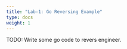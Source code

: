 ```yaml
---
title: "Lab-1: Go Reversing Example"
type: docs
weight: 1
---
```


TODO: Write some go code to revers engineer.